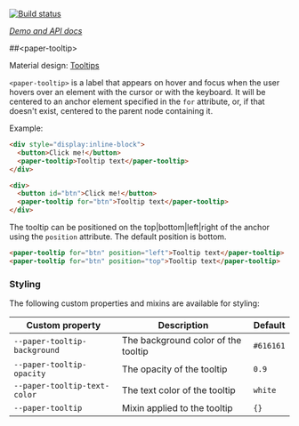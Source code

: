 
<!---

This README is automatically generated from the comments in these files:
paper-tooltip.html

Edit those files, and our readme bot will duplicate them over here!
Edit this file, and the bot will squash your changes :)

The bot does some handling of markdown. Please file a bug if it does the wrong
thing! https://github.com/PolymerLabs/tedium/issues

-->

[![Build status](https://travis-ci.org/PolymerElements/paper-tooltip.svg?branch=master)](https://travis-ci.org/PolymerElements/paper-tooltip)

_[Demo and API docs](https://elements.polymer-project.org/elements/paper-tooltip)_


##&lt;paper-tooltip&gt;

Material design: [Tooltips](https://www.google.com/design/spec/components/tooltips.html)

`<paper-tooltip>` is a label that appears on hover and focus when the user
hovers over an element with the cursor or with the keyboard. It will be centered
to an anchor element specified in the `for` attribute, or, if that doesn't exist,
centered to the parent node containing it.

Example:

```html
<div style="display:inline-block">
  <button>Click me!</button>
  <paper-tooltip>Tooltip text</paper-tooltip>
</div>

<div>
  <button id="btn">Click me!</button>
  <paper-tooltip for="btn">Tooltip text</paper-tooltip>
</div>
```

The tooltip can be positioned on the top|bottom|left|right of the anchor using
the `position` attribute. The default position is bottom.

```html
<paper-tooltip for="btn" position="left">Tooltip text</paper-tooltip>
<paper-tooltip for="btn" position="top">Tooltip text</paper-tooltip>
```

### Styling

The following custom properties and mixins are available for styling:

| Custom property | Description | Default |
| --- | --- | --- |
| `--paper-tooltip-background` | The background color of the tooltip | `#616161` |
| `--paper-tooltip-opacity` | The opacity of the tooltip | `0.9` |
| `--paper-tooltip-text-color` | The text color of the tooltip | `white` |
| `--paper-tooltip` | Mixin applied to the tooltip | `{}` |


